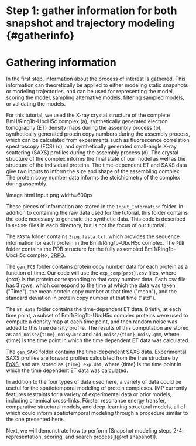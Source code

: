 Step 1: gather information for both snapshot and trajectory modeling {#gatherinfo}
====================================

# Gathering information

In the first step, information about the process of interest is gathered. This information can theoretically be applied to either modeling static snapshots or modeling trajectories, and can be used for representing the model, scoring the model, sampling alternative models, filtering sampled models, or validating the models.

For this tutorial, we used the X-ray crystal structure of the complete Bmi1/Ring1b-UbcH5c complex (a), synthetically generated electron tomography (ET) density maps during the assembly process (b), synthetically generated protein copy numbers during the assembly process, which can be calculated from experiments such as fluorescence correlation spectroscopy (FCS) (c), and synthetically generated small-angle X-ray scattering (SAXS) profiles during the assembly process (d). The crystal structure of the complex informs the final state of our model as well as the structure of the individual proteins. The time-dependent ET and SAXS data give two inputs to inform the size and shape of the assembling complex. The protein copy number data informs the stoichiometry of the complex during assembly.

\image html Input.png width=600px

These pieces of information are stored in the `Input_Information` folder. In addition to containing the raw data used for the tutorial, this folder contains the code necessary to generate the synthetic data. This code is described in `README` files in each directory, but is not the focus of our tutorial.

The `FASTA` folder contains `3rpg.fasta.txt`, which provides the sequence information for each protein in the Bmi1/Ring1b-UbcH5c complex. The `PDB` folder contains the PDB structure for the fully assembled Bmi1/Ring1b-UbcH5c complex, [3RPG](https://www.rcsb.org/structure/3rpg).

The `gen_FCS` folder contains protein copy number data for each protein as a function of time. Our code will use the `exp_comp{prot}.csv` files, where {prot} is the protein corresponding to that copy number data. Each csv file has 3 rows, which correspond to the time at which the data was taken ("Time"), the mean protein copy number at that time ("mean"), and the standard deviation in protein copy number at that time ("std").

The `ET_data` folder contains the time-dependent ET data. Briefly, at each time point, a subset of Bmi1/Ring1b-UbcH5c complex proteins were used to compute a density map at each time point, and then random noise was added to this true density profile. The results of this computation are stored as `add_noise/{time}_noisy.mrc` and `add_noise/{time}_noisy.gmm`, where {time} is the time point in which the time dependent ET data was calculated.

The `gen_SAXS` folder contains the time-dependent SAXS data. Experimental SAXS profiles are forward profiles calculated from the true structure by [FoXS](https://modbase.compbio.ucsf.edu/foxs/), and are stored as `{time}_exp.dat`, where {time} is the time point in which the time dependent ET data was calculated.

In addition to the four types of data used here, a variety of data could be useful for the spatiotemporal modeling of protein complexes. IMP currently features  restraints for a variety of experimental data or prior models, including chemical cross-links, Förster resonance energy transfer, comparative structural models, and deep-learning structural models, all of which could inform spatiotemporal modeling through a procedure similar to the one presented here.

Next, we will demonstrate how to perform [Snapshot modeling steps 2-4: representation, scoring, and search process](@ref snapshot1).

